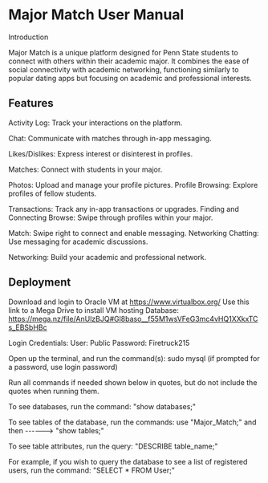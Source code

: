 # Major Match User Manual 


Introduction

Major Match is a unique platform designed for Penn State students to connect with others within their academic major. It combines the ease of social connectivity with academic networking, functioning similarly to popular dating apps but focusing on academic and professional interests.


## Features

Activity Log: Track your interactions on the platform. 

Chat: Communicate with matches through in-app messaging.

 Likes/Dislikes: Express interest or disinterest in profiles. 

Matches: Connect with students in your major.
 
Photos: Upload and manage your profile pictures. Profile Browsing: Explore profiles of fellow students. 

Transactions: Track any in-app transactions or upgrades. Finding and Connecting Browse: Swipe through profiles within your major. 

Match: Swipe right to connect and enable messaging. Networking Chatting: Use messaging for academic discussions. 

Networking: Build your academic and professional network.


## Deployment


Download and login to Oracle VM at https://www.virtualbox.org/
Use this link to a Mega Drive to install VM hosting Database: https://mega.nz/file/AnUlzBJQ#Gl8baso__f55M1wsVFeG3mc4vHQ1XXkxTCs_EBSbHBc

Login Credentials:
       User: Public
       Password: Firetruck215


Open up the terminal, and run the command(s):
sudo mysql (if prompted for a password, use login password)

Run all commands if needed shown below in quotes, but do not include the quotes when running them.

To see databases, run the command: 
"show databases;"

                                  
To see tables of the database, run the commands:
use "Major_Match;"
          and then ------>                "show tables;"


To see table attributes, run the query:
"DESCRIBE table_name;"

                                        
For example, if you wish to query the database to see a list of registered users, run the command:
"SELECT * FROM User;"


